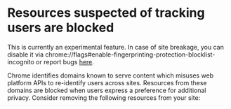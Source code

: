 # Resources suspected of tracking users are blocked

This is currently an experimental feature. In case of site breakage, you can disable it via chrome://flags#enable-fingerprinting-protection-blocklist-incognito or report bugs [here](userReidentificationBugReports).

Chrome identifies domains known to serve content which misuses web platform APIs to re-identify users across sites. Resources from these domains are blocked when users express a preference for additional privacy. Consider removing the following resources from your site:

